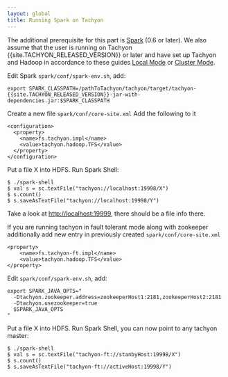 ```yaml
---
layout: global
title: Running Spark on Tachyon
---
```


The additional prerequisite for this part is [Spark](http://spark-project.org/docs/latest/) (0.6 or
later). We also assume that the user is running on Tachyon {{site.TACHYON_RELEASED_VERSION}} or
later and have set up Tachyon and Hadoop in accordance to these guides
[Local Mode](Running-Tachyon-Locally.html) or [Cluster Mode](Running-Tachyon-on-a-Cluster.html).

Edit Spark `spark/conf/spark-env.sh`, add:

    export SPARK_CLASSPATH=/pathToTachyon/tachyon/target/tachyon-{{site.TACHYON_RELEASED_VERSION}}-jar-with-dependencies.jar:$SPARK_CLASSPATH

Create a new file `spark/conf/core-site.xml` Add the following to it

    <configuration>
      <property>
        <name>fs.tachyon.impl</name>
        <value>tachyon.hadoop.TFS</value>
      </property>
    </configuration>

Put a file X into HDFS. Run Spark Shell:

    $ ./spark-shell
    $ val s = sc.textFile("tachyon://localhost:19998/X")
    $ s.count()
    $ s.saveAsTextFile("tachyon://localhost:19998/Y")

Take a look at [http://localhost:19999](http://localhost:19999), there should be a file info
there.

If you are running tachyon in fault tolerant mode along with zookeeper additionally add new entry in
previously created `spark/conf/core-site.xml`

    <property>
        <name>fs.tachyon-ft.impl</name>
        <value>tachyon.hadoop.TFS</value>
    </property>

Edit `spark/conf/spark-env.sh`, add:

    export SPARK_JAVA_OPTS="
      -Dtachyon.zookeeper.address=zookeeperHost1:2181,zookeeperHost2:2181
      -Dtachyon.usezookeeper=true
      $SPARK_JAVA_OPTS
    "

Put a file X into HDFS. Run Spark Shell, you can now point to any tachyon master:

    $ ./spark-shell
    $ val s = sc.textFile("tachyon-ft://stanbyHost:19998/X")
    $ s.count()
    $ s.saveAsTextFile("tachyon-ft://activeHost:19998/Y")